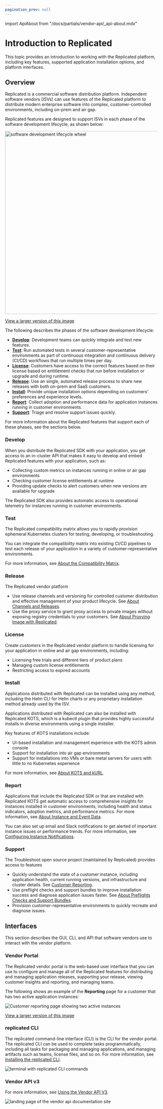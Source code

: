 ```yaml
---
pagination_prev: null
---
```


import ApiAbout from "/docs/partials/vendor-api/_api-about.mdx"

# Introduction to Replicated

This topic provides an introduction to working with the Replicated platform, including key features, supported application installation options, and platform interfaces.

## Overview

Replicated is a commercial software distribution platform. Independent software vendors (ISVs) can use features of the Replicated platform to distribute modern enterprise software into complex, customer-controlled environments, including on-prem and air gap.

Replicated features are designed to support ISVs in each phase of the software development lifecycle, as shown below:

<img alt="software development lifecycle wheel" src="/images/software-dev-lifecycle.png" width="600px"/>

[View a larger version of this image](/images/software-dev-lifecycle.png)

The following describes the phases of the software development lifecycle:

* **[Develop](#develop)**: Development teams can quickly integrate and test new features.
* **[Test](#test)**: Run automated tests in several customer-representative environments as part of continuous integration and continuous delivery (CI/CD) workflows that run multiple times per day.
* **[License](#license)**: Customers have access to the correct features based on their license based on entitlement checks that run before installation or upgrade and during runtime.
* **[Release](#release)**: Use an single, automated release process to share new releases with both on-prem and SaaS customers.
* **[Install](#install)**: Provide unique installation options depending on customers' preferences and experience levels.
* **[Report](#report)**: Collect adoption and performance data for application instances running in customer environments.
* **[Support](#support)**: Triage and resolve support issues quickly.

For more information about the Replicated features that support each of these phases, see the sections below.

### Develop

When you distribute the Replicated SDK with your application, you get access to an in-cluster API that makes it easy to develop and embed Replicated features with your application, such as:
* Collecting custom metrics on instances running in online or air gap environments
* Checking customer license entitlements at runtime
* Providing update checks to alert customers when new versions are available for upgrade

The Replicated SDK also provides automatic access to operational telemetry for instances running in customer environments.

### Test

The Replicated compatibility matrix allows you to rapidly provision ephemeral Kubernetes clusters for testing, developing, or troubleshooting.

You can integrate the compatibility matrix into existing CI/CD pipelines to test each release of your application in a variety of customer-representative environments.

For more information, see [About the Compatibility Matrix](/vendor/testing-about).

### Release

The Replicated vendor platform 

- Use release channels and versioning for controlled customer distribution and effective management of your product lifecycle. See [About Channels and Releases](/vendor/releases-about).
- Use the proxy service to grant proxy access to private images without exposing registry credentials to your customers. See [About Proxying Image with Replicated](/vendor/private-images-about).

### License

Create _customers_ in the Replicated vendor platform to handle licensing for your application in online and air gap environments, including:
* Licensing free trials and different tiers of product plans
* Managing custom license entitlements
* Restricting access to expired accounts

### Install

Applications distributed with Replicated can be installed using any method, including the Helm CLI for Helm charts or any proprietary installation method already used by the ISV.

Applications distributed with Replicated can also be installed with Replicated KOTS, which is a kubectl plugin that provides highly successful installs in diverse environments using a single installer.

Key features of KOTS installations include:
* UI-based installation and management experience with the KOTS admin console
* Support for installation into air gap environments
* Support for installations into VMs or bare metal servers for users with little to no Kubernetes experience

For more information, see [About KOTS and kURL](intro-kots).

### Report

Applications that include the Replicated SDK or that are installed with Replicated KOTS get automatic access to comprehensive insights for instances installed in customer environments, including health and status indicators, adoption metrics, and performance metrics. For more information, see [About Instance and Event Data](/vendor/instance-insights-event-data).

You can also set up email and Slack notifications to get alerted of important instance issues or performance trends. For more information, see [Configuring Instance Notifications](/vendor/instance-notifications-config).

### Support

The Troubleshoot open source project (maintained by Replicated) provides access to features 

- Quickly understand the state of a customer instance, including application health, current running versions, and infrastructure and cluster details. See [Customer Reporting](/vendor/customer-reporting).
- Use preflight checks and support bundles to improve installation success and diagnose application issues faster. See [About Preflights Checks and Support Bundles](/vendor/preflight-support-bundle-about).
- Provision customer-representative environments to quickly recreate and diagnose issues.

## Interfaces

This section describes the GUI, CLI, and API that software vendors use to interact with the vendor platform.

### Vendor Portal

The Replicated vendor portal is the web-based user interface that you can use to configure and manage all of the Replicated features for distributing and managing application releases, supporting your release, viewing customer insights and reporting, and managing teams.

The following shows an example of the **Reporting** page for a customer that has two active application instances:

![Customer reporting page showing two active instances](/images/customer-reporting-page.png)

[View a larger version of this image](/images/customer-reporting-page.png)

### replicated CLI

The replicated command-line interface (CLI) is the CLI for the vendor portal. The replicated CLI can be used to complete tasks programmatically, including all tasks for packaging and managing applications, and managing artifacts such as teams, license files, and so on. For more information, see [Installing the replicated CLI](/reference/replicated-cli-installing).

![terminal with replicated CLI commands](/images/replicated-cli.gif)

### Vendor API v3

<ApiAbout/>

For more information, see [Using the Vendor API V3](/reference/vendor-api-using).

![landing page of the vendor api documentation site](/images/vendor-api-docs.png)